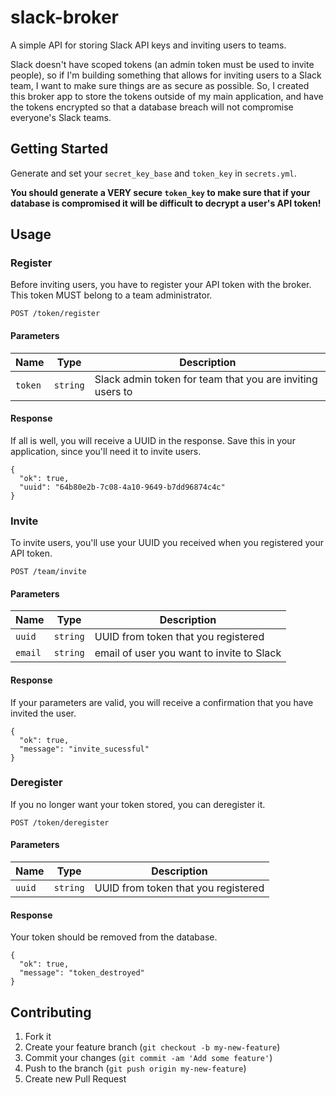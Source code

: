 # slack-broker
A simple API for storing Slack API keys and inviting users to teams.

Slack doesn't have scoped tokens (an admin token must be used to invite people), so if I'm building something that allows for inviting users to a Slack team, I want to make sure things are as secure as possible. So, I created this broker app to store the tokens outside of my main application, and have the tokens encrypted so that a database breach will not compromise everyone's Slack teams.

## Getting Started

Generate and set your `secret_key_base` and `token_key` in `secrets.yml`.

**You should generate a VERY secure `token_key` to make sure that if your database is compromised it will be difficult to decrypt a user's API token!**

## Usage

### Register

Before inviting users, you have to register your API token with the broker. This token MUST belong to a team administrator.

    POST /token/register

#### Parameters
| Name          | Type       | Description                                               |
| ------------- | ---------- | --------------------------------------------------------- |
| `token`       | `string`   | Slack admin token for team that you are inviting users to |

#### Response

If all is well, you will receive a UUID in the response. Save this in your application, since you'll need it to invite users.

```
{
  "ok": true,
  "uuid": "64b80e2b-7c08-4a10-9649-b7dd96874c4c"
}
```

### Invite

To invite users, you'll use your UUID you received when you registered your API token.

    POST /team/invite

#### Parameters
| Name          | Type       | Description                               |
| ------------- | ---------- | ----------------------------------------- |
| `uuid`        | `string`   | UUID from token that you registered       |
| `email`       | `string`   | email of user you want to invite to Slack |

#### Response

If your parameters are valid, you will receive a confirmation that you have invited the user.

```
{
  "ok": true,
  "message": "invite_sucessful"
}
```

### Deregister

If you no longer want your token stored, you can deregister it.

    POST /token/deregister

#### Parameters
| Name          | Type       | Description                               |
| ------------- | ---------- | ----------------------------------------- |
| `uuid`        | `string`   | UUID from token that you registered       |

#### Response

Your token should be removed from the database.

```
{
  "ok": true,
  "message": "token_destroyed"
}
```

## Contributing

1. Fork it
2. Create your feature branch (`git checkout -b my-new-feature`)
3. Commit your changes (`git commit -am 'Add some feature'`)
4. Push to the branch (`git push origin my-new-feature`)
5. Create new Pull Request
